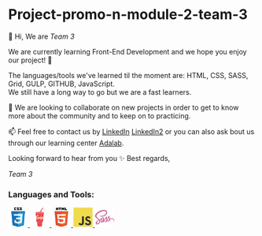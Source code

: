 # Project-promo-n-module-2-team-3

👋 Hi, We are _Team 3_

We are currently learning Front-End Development and we hope you enjoy our project! 👀

The languages/tools we've learned til the moment are: HTML, CSS, SASS, Grid, GULP, GITHUB, JavaScript.  
We still have a long way to go but we are a fast learners.

💞️ We are looking to collaborate on new projects in order to get to know more about the community and to keep on to practicing.

📫 Feel free to contact us by [LinkedIn](https://www.linkedin.com/in/juditaldeguer/) [LinkedIn2](https://www.linkedin.com/in/paloma-lozano) or you can also ask bout us through our learning center [Adalab](https://adalab.es/contacto/).

Looking forward to hear from you ✨
Best regards,

_Team 3_

<h3 align="left">Languages and Tools:</h3>
<p align="left"> <a href="https://www.w3schools.com/css/" target="_blank"> <img src="https://raw.githubusercontent.com/devicons/devicon/master/icons/css3/css3-original-wordmark.svg" alt="css3" width="40" height="40"/> </a> <a href="https://gulpjs.com" target="_blank"> <img src="https://raw.githubusercontent.com/devicons/devicon/master/icons/gulp/gulp-plain.svg" alt="gulp" width="40" height="40"/> </a> <a href="https://www.w3.org/html/" target="_blank"> <img src="https://raw.githubusercontent.com/devicons/devicon/master/icons/html5/html5-original-wordmark.svg" alt="html5" width="40" height="40"/> </a> <a href="https://developer.mozilla.org/en-US/docs/Web/JavaScript" target="_blank"> <img src="https://raw.githubusercontent.com/devicons/devicon/master/icons/javascript/javascript-original.svg" alt="javascript" width="40" height="40"/> </a> <a href="https://sass-lang.com" target="_blank"> <img src="https://raw.githubusercontent.com/devicons/devicon/master/icons/sass/sass-original.svg" alt="sass" width="40" height="40"/> </a> </p>
